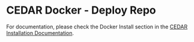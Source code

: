 # CEDAR Docker - Deploy Repo

For documentation, please check the Docker Install section in the [CEDAR Installation Documentation](https://metadatacenter.readthedocs.io/).



